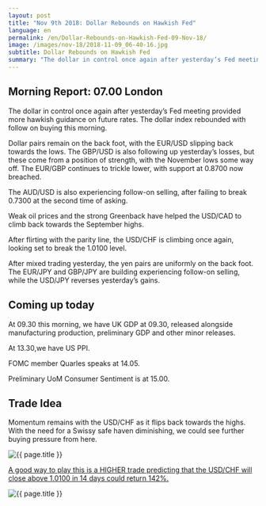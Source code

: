 ```yaml
---
layout: post
title: "Nov 9th 2018: Dollar Rebounds on Hawkish Fed"
language: en
permalink: /en/Dollar-Rebounds-on-Hawkish-Fed-09-Nov-18/
image: /images/nov-18/2018-11-09_06-40-16.jpg
subtitle: Dollar Rebounds on Hawkish Fed
summary: "The dollar in control once again after yesterday’s Fed meeting provided more hawkish guidance on future rates. The dollar index rebounded with follow on buying this morning"
---
```

## Morning Report: 07.00 London

The dollar in control once again after yesterday’s Fed meeting provided more hawkish guidance on future rates. The dollar index rebounded with follow on buying this morning. 

Dollar pairs remain on the back foot, with the EUR/USD slipping back towards the lows. The GBP/USD is also following up yesterday’s losses, but these come from a position of strength, with the November lows some way off. The EUR/GBP continues to trickle lower, with support at 0.8700 now breached. 

The AUD/USD is also experiencing follow-on selling, after failing to break 0.7300 at the second time of asking. 

Weak oil prices and the strong Greenback have helped the USD/CAD to climb back towards the September highs. 

After flirting with the parity line, the USD/CHF is climbing once again, looking set to break the 1.0100 level. 

After mixed trading yesterday, the yen pairs are uniformly on the back foot. The EUR/JPY and GBP/JPY are building experiencing follow-on selling, while the USD/JPY reverses yesterday’s gains. 

## Coming up today

At 09.30 this morning, we have UK GDP at 09.30, released alongside manufacturing production, preliminary GDP and other minor releases. 

At 13.30,we have US PPI. 

FOMC member Quarles speaks at 14.05. 

Preliminary UoM Consumer Sentiment is at 15.00. 

## Trade Idea

Momentum remains with the USD/CHF as it flips back towards the highs. With the need for a Swissy safe haven diminishing, we could see further buying pressure from here.

<img class="post-image" src="{{ site.url }}/images/nov-18/2018-11-09_06-40-16.jpg" alt="{{ page.title }}" title="{{ page.title }}">

<a href="%LINK%%?currency=GBP&market=forex&underlying=frxUSDCHF&formname=higherlower&duration_units=d&duration_amount=14&expiry_type=duration&amount=10&amount_type=stake&barrier=1.0100" target="_blank">A good way to play this is a HIGHER trade predicting that the USD/CHF will close above 1.0100 in 14 days could return 142%.</a>

<img class="post-image" src="{{ site.url }}/images/nov-18/2018-11-09_06-43-42.jpg" alt="{{ page.title }}" title="{{ page.title }}">
